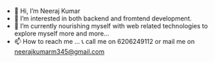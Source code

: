 - 👋 Hi, I’m Neeraj Kumar
- 👀 I’m interested in both backend and fromtend development.
- 🌱 I’m currently nourishing myself with web related technologies to explore myself more and more...
- 📫 How to reach me ... 📞 call me on 6206249112 or mail me on neerajkumarm345@gmail.com

<!---
neerajcode34/neerajcode34 is a ✨ special ✨ repository because its `README.md` (this file) appears on your GitHub profile.
You can click the Preview link to take a look at your changes.
--->
